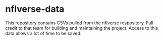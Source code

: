 # nflverse-data
This repository contains CSVs pulled from the nflverse respository. Full credit to that team for building and maintaining the project. Access to this data allows a lot of time to be saved.
